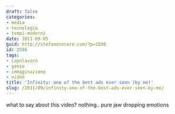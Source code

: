 ```yaml
---
draft: false
categories:
- media
- tecnologia
- tempi-moderni
date: 2011-09-05
guid: http://stefanocecere.com/?p=2596
id: 2596
tags:
- capolavoro
- genio
- immaginazione
- video
title: 'Infinity: one of the best ads ever seen (by me)'
slug: /2011/09/infinity-one-of-the-best-ads-ever-seen-by-me/
---
```


what to say about this video? nothing.. pure jaw dropping emotions